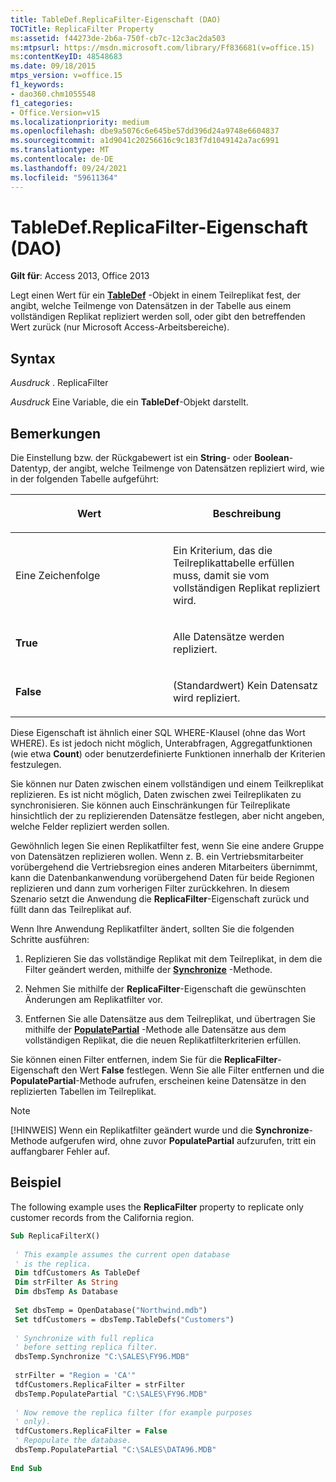 ```yaml
---
title: TableDef.ReplicaFilter-Eigenschaft (DAO)
TOCTitle: ReplicaFilter Property
ms:assetid: f44273de-2b6a-750f-cb7c-12c3ac2da503
ms:mtpsurl: https://msdn.microsoft.com/library/Ff836681(v=office.15)
ms:contentKeyID: 48548683
ms.date: 09/18/2015
mtps_version: v=office.15
f1_keywords:
- dao360.chm1055548
f1_categories:
- Office.Version=v15
ms.localizationpriority: medium
ms.openlocfilehash: dbe9a5076c6e645be57dd396d24a9748e6604837
ms.sourcegitcommit: a1d9041c20256616c9c183f7d1049142a7ac6991
ms.translationtype: MT
ms.contentlocale: de-DE
ms.lasthandoff: 09/24/2021
ms.locfileid: "59611364"
---
```

# <a name="tabledefreplicafilter-property-dao"></a>TableDef.ReplicaFilter-Eigenschaft (DAO)

**Gilt für**: Access 2013, Office 2013

Legt einen Wert für ein **[TableDef](tabledef-object-dao.md)** -Objekt in einem Teilreplikat fest, der angibt, welche Teilmenge von Datensätzen in der Tabelle aus einem vollständigen Replikat repliziert werden soll, oder gibt den betreffenden Wert zurück (nur Microsoft Access-Arbeitsbereiche).

## <a name="syntax"></a>Syntax

*Ausdruck* . ReplicaFilter

*Ausdruck* Eine Variable, die ein **TableDef**-Objekt darstellt.

## <a name="remarks"></a>Bemerkungen

Die Einstellung bzw. der Rückgabewert ist ein **String**- oder **Boolean**-Datentyp, der angibt, welche Teilmenge von Datensätzen repliziert wird, wie in der folgenden Tabelle aufgeführt:

<table>
<colgroup>
<col style="width: 50%" />
<col style="width: 50%" />
</colgroup>
<thead>
<tr class="header">
<th><p>Wert</p></th>
<th><p>Beschreibung</p></th>
</tr>
</thead>
<tbody>
<tr class="odd">
<td><p>Eine Zeichenfolge</p></td>
<td><p>Ein Kriterium,  das die Teilreplikattabelle erfüllen muss, damit sie vom vollständigen Replikat repliziert wird.</p></td>
</tr>
<tr class="even">
<td><p><strong>True</strong></p></td>
<td><p>Alle Datensätze werden repliziert.</p></td>
</tr>
<tr class="odd">
<td><p><strong>False</strong></p></td>
<td><p>(Standardwert) Kein Datensatz wird repliziert.</p></td>
</tr>
</tbody>
</table>


Diese Eigenschaft ist ähnlich einer SQL WHERE-Klausel (ohne das Wort WHERE). Es ist jedoch nicht möglich, Unterabfragen, Aggregatfunktionen (wie etwa **Count**) oder benutzerdefinierte Funktionen innerhalb der Kriterien festzulegen.

Sie können nur Daten zwischen einem vollständigen und einem Teilkreplikat replizieren. Es ist nicht möglich, Daten zwischen zwei Teilreplikaten zu synchronisieren. Sie können auch Einschränkungen für Teilreplikate hinsichtlich der zu replizierenden Datensätze festlegen, aber nicht angeben, welche Felder repliziert werden sollen.

Gewöhnlich legen Sie einen Replikatfilter fest, wenn Sie eine andere Gruppe von Datensätzen replizieren wollen. Wenn z. B. ein Vertriebsmitarbeiter vorübergehend die Vertriebsregion eines anderen Mitarbeiters übernimmt, kann die Datenbankanwendung vorübergehend Daten für beide Regionen replizieren und dann zum vorherigen Filter zurückkehren. In diesem Szenario setzt die Anwendung die **ReplicaFilter**-Eigenschaft zurück und füllt dann das Teilreplikat auf.

Wenn Ihre Anwendung Replikatfilter ändert, sollten Sie die folgenden Schritte ausführen:

1.  Replizieren Sie das vollständige Replikat mit dem Teilreplikat, in dem die Filter geändert werden, mithilfe der **[Synchronize](database-synchronize-method-dao.md)** -Methode.

2.  Nehmen Sie mithilfe der **ReplicaFilter**-Eigenschaft die gewünschten Änderungen am Replikatfilter vor.

3.  Entfernen Sie alle Datensätze aus dem Teilreplikat, und übertragen Sie mithilfe der **[PopulatePartial](database-populatepartial-method-dao.md)** -Methode alle Datensätze aus dem vollständigen Replikat, die die neuen Replikatfilterkriterien erfüllen.

Sie können einen Filter entfernen, indem Sie für die **ReplicaFilter**-Eigenschaft den Wert **False** festlegen. Wenn Sie alle Filter entfernen und die **PopulatePartial**-Methode aufrufen, erscheinen keine Datensätze in den replizierten Tabellen im Teilreplikat.

> [!NOTE]
> [!HINWEIS] Wenn ein Replikatfilter geändert wurde und die **Synchronize**-Methode aufgerufen wird, ohne zuvor **PopulatePartial** aufzurufen, tritt ein auffangbarer Fehler auf.

## <a name="example"></a>Beispiel

The following example uses the **ReplicaFilter** property to replicate only customer records from the California region.

```vb 
Sub ReplicaFilterX() 
 
 ' This example assumes the current open database 
 ' is the replica. 
 Dim tdfCustomers As TableDef 
 Dim strFilter As String 
 Dim dbsTemp As Database 
 
 Set dbsTemp = OpenDatabase("Northwind.mdb") 
 Set tdfCustomers = dbsTemp.TableDefs("Customers") 
 
 ' Synchronize with full replica 
 ' before setting replica filter. 
 dbsTemp.Synchronize "C:\SALES\FY96.MDB" 
 
 strFilter = "Region = 'CA'" 
 tdfCustomers.ReplicaFilter = strFilter 
 dbsTemp.PopulatePartial "C:\SALES\FY96.MDB" 
 
 ' Now remove the replica filter (for example purposes 
 ' only). 
 tdfCustomers.ReplicaFilter = False 
 ' Repopulate the database. 
 dbsTemp.PopulatePartial "C:\SALES\DATA96.MDB" 
 
End Sub 
 
```

